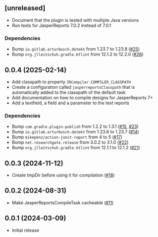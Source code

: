## [unreleased]
- Document that the plugin is tested with multiple Java versions
- Run tests for JasperReports 7.0.2 instead of 7.0.1

### Dependencies
- Bump `io.gitlab.arturbosch.detekt` from 1.23.7 to 1.23.8 ([#25](https://github.com/f-cramer/jasperreports-gradle-plugin/pull/25))
- Bump `org.jlleitschuh.gradle.ktlint` from 12.1.2 to 12.2.0 ([#26](https://github.com/f-cramer/jasperreports-gradle-plugin/pull/26))

## 0.0.4 (2025-02-14)
- Add classpath to property `JRCompiler.COMPILER_CLASSPATH`
- Create a configuration called `jasperreportsClasspath` that is automatically added to the classpath of the default task
- Add documentation on how to compile designs for JasperReports 7+
- Add a textfield, a field and a parameter to the test reports

### Dependencies
- Bump `com.gradle.plugin-publish` from 1.2.2 to 1.3.1 ([#15](https://github.com/f-cramer/jasperreports-gradle-plugin/pull/15), [#23](https://github.com/f-cramer/jasperreports-gradle-plugin/pull/23))
- Bump `io.gitlab.arturbosch.detekt` from 1.23.6 to 1.23.7 ([#14](https://github.com/f-cramer/jasperreports-gradle-plugin/pull/14))
- Bump `mikepenz/action-junit-report` from 4 to 5 ([#17](https://github.com/f-cramer/jasperreports-gradle-plugin/pull/17))
- Bump `net.researchgate.release` from 3.0.2 to 3.1.0 ([#22](https://github.com/f-cramer/jasperreports-gradle-plugin/pull/22))
- Bump `org.jlleitschuh.gradle.ktlint` from 12.1.1 to 12.1.2 ([#21](https://github.com/f-cramer/jasperreports-gradle-plugin/pull/21))

## 0.0.3 (2024-11-12)
- Create tmpDir before using it for compilation  ([#18](https://github.com/f-cramer/jasperreports-gradle-plugin/issues/18))

## 0.0.2 (2024-08-31)
- Make JasperReportsCompileTask cacheable ([#11](https://github.com/f-cramer/jasperreports-gradle-plugin/issues/11))

## 0.0.1 (2024-03-09)
- Initial release
